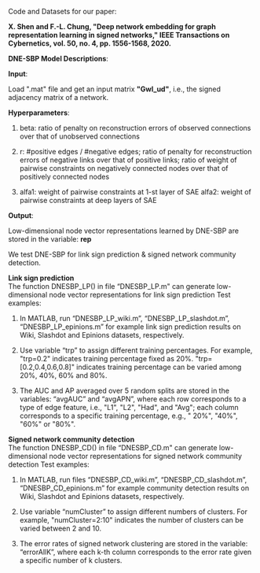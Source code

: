 Code and Datasets for our paper:

**X. Shen and F.-L. Chung, "Deep network embedding for graph representation learning in signed networks," IEEE Transactions on Cybernetics, vol. 50, no. 4, pp. 1556-1568, 2020.**  

<p>

**DNE-SBP Model Descriptions**:
</p>

**Input**:  

Load ".mat" file and get an input matrix **"Gwl_ud"**, i.e., the signed adjacency matrix of a network.

**Hyperparameters**:
1) beta: ratio of penalty on reconstruction errors of observed connections over that of unobserved connections 

2) r: 
   #positive edges / #negative edges; 
   ratio of penalty for reconstruction errors of negative links over that of positive links;
   ratio of weight of pairwise constraints on negatively connected nodes over that of positively connected nodes

3) alfa1: weight of pairwise constraints at 1-st layer of SAE
   alfa2: weight of pairwise constraints at deep layers of SAE

**Output**:  

Low-dimensional node vector representations learned by DNE-SBP are stored in the variable: **rep**  


We test DNE-SBP for link sign prediction & signed network community detection.


**Link sign prediction**  
The function DNESBP_LP() in file “DNESBP_LP.m" can generate low-dimensional node vector representations for link sign prediction
Test examples:

1) In MATLAB, run “DNESBP_LP_wiki.m”, “DNESBP_LP_slashdot.m”, “DNESBP_LP_epinions.m” for example link sign prediction results on Wiki, Slashdot and Epinions datasets, respectively.

2) Use variable “trp” to assign different training percentages. 
   For example, 
   "trp=0.2" indicates training percentage fixed as 20%. 
   "trp=[0.2,0.4,0.6,0.8]" indicates training percentage can be varied among 20%, 40%, 60% and 80%.

3) The AUC and AP averaged over 5 random splits are stored in the variables: “avgAUC” and “avgAPN”, where
   each row corresponds to a type of edge feature, i.e., "L1", "L2", "Had", and "Avg";
   each column corresponds to a specific training percentage, e.g., " 20%", "40%", "60%" or "80%".




**Signed network community detection**  
The function DNESBP_CD() in file “DNESBP_CD.m" can generate low-dimensional node vector representations for signed network community detection
Test examples:

1) In MATLAB, run files “DNESBP_CD_wiki.m”, “DNESBP_CD_slashdot.m”, “DNESBP_CD_epinions.m” for example community detection results on Wiki, Slashdot and Epinions datasets, respectively.

2) Use variable “numCluster” to assign different numbers of clusters. 
   For example, "numCluster=2:10" indicates the number of clusters can be varied between 2 and 10. 

3) The error rates of signed network clustering are stored in the variable: “errorAllK”, where 
   each k-th column corresponds to the error rate given a specific number of k clusters.

